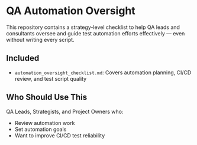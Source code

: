 #  QA Automation Oversight

This repository contains a strategy-level checklist to help QA leads and consultants oversee and guide test automation efforts effectively — even without writing every script.

##  Included

- `automation_oversight_checklist.md`: Covers automation planning, CI/CD review, and test script quality

##  Who Should Use This

QA Leads, Strategists, and Project Owners who:
- Review automation work
- Set automation goals
- Want to improve CI/CD test reliability

